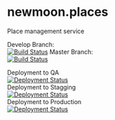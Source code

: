 # newmoon.places
Place management service

Develop Branch:<br />
[![Build Status](https://pingdong.visualstudio.com/Newmoon/_apis/build/status/places?branchName=develop)](https://pingdong.visualstudio.com/Newmoon/_build/latest?definitionId=29&branchName=develop)
Master Branch:<br />
[![Build Status](https://pingdong.visualstudio.com/Newmoon/_apis/build/status/places?branchName=master)](https://pingdong.visualstudio.com/Newmoon/_build/latest?definitionId=29&branchName=master)
<br />

Deployment to QA<br />
[![Deployment Status](https://pingdong.vsrm.visualstudio.com/_apis/public/Release/badge/e91eaf4f-be05-424d-b72e-fc1d8aab16fc/1/1)](https://pingdong.visualstudio.com/Newmoon/_releaseDefinition?definitionId=1)<br />
Deployment to Stagging<br />
[![Deployment Status](https://pingdong.vsrm.visualstudio.com/_apis/public/Release/badge/e91eaf4f-be05-424d-b72e-fc1d8aab16fc/1/3)](https://pingdong.visualstudio.com/Newmoon/_releaseDefinition?definitionId=1)<br />
Deployment to Production<br />
[![Deployment Status](https://pingdong.vsrm.visualstudio.com/_apis/public/Release/badge/e91eaf4f-be05-424d-b72e-fc1d8aab16fc/1/4)](https://pingdong.visualstudio.com/Newmoon/_releaseDefinition?definitionId=1)<br />
